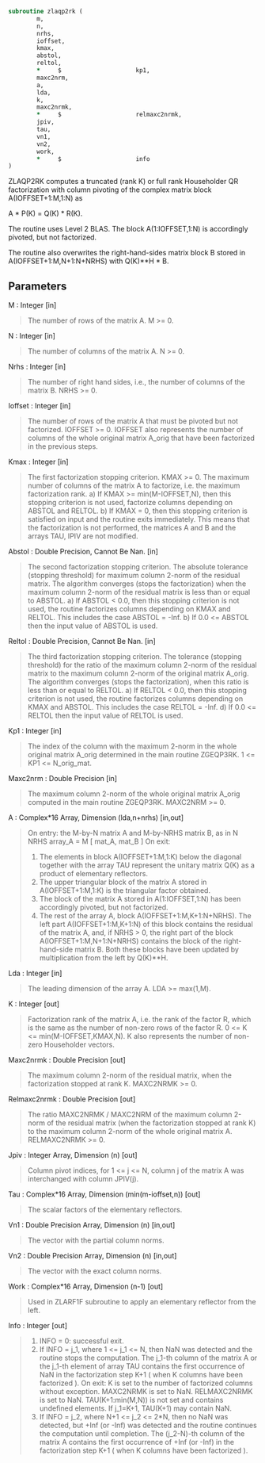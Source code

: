 ```fortran
subroutine zlaqp2rk (
		m,
		n,
		nrhs,
		ioffset,
		kmax,
		abstol,
		reltol,
		*     $                     kp1,
		maxc2nrm,
		a,
		lda,
		k,
		maxc2nrmk,
		*     $                     relmaxc2nrmk,
		jpiv,
		tau,
		vn1,
		vn2,
		work,
		*     $                     info
)
```

 ZLAQP2RK computes a truncated (rank K) or full rank Householder QR
 factorization with column pivoting of the complex matrix
 block A(IOFFSET+1:M,1:N) as

   A * P(K) = Q(K) * R(K).

 The routine uses Level 2 BLAS. The block A(1:IOFFSET,1:N)
 is accordingly pivoted, but not factorized.

 The routine also overwrites the right-hand-sides matrix block B
 stored in A(IOFFSET+1:M,N+1:N+NRHS) with Q(K)**H * B.

## Parameters
M : Integer [in]
> The number of rows of the matrix A. M >= 0.

N : Integer [in]
> The number of columns of the matrix A. N >= 0.

Nrhs : Integer [in]
> The number of right hand sides, i.e., the number of
> columns of the matrix B. NRHS >= 0.

Ioffset : Integer [in]
> The number of rows of the matrix A that must be pivoted
> but not factorized. IOFFSET >= 0.
> IOFFSET also represents the number of columns of the whole
> original matrix A_orig that have been factorized
> in the previous steps.

Kmax : Integer [in]
> The first factorization stopping criterion. KMAX >= 0.
> The maximum number of columns of the matrix A to factorize,
> i.e. the maximum factorization rank.
> a) If KMAX >= min(M-IOFFSET,N), then this stopping
> criterion is not used, factorize columns
> depending on ABSTOL and RELTOL.
> b) If KMAX = 0, then this stopping criterion is
> satisfied on input and the routine exits immediately.
> This means that the factorization is not performed,
> the matrices A and B and the arrays TAU, IPIV
> are not modified.

Abstol : Double Precision, Cannot Be Nan. [in]
> The second factorization stopping criterion.
> The absolute tolerance (stopping threshold) for
> maximum column 2-norm of the residual matrix.
> The algorithm converges (stops the factorization) when
> the maximum column 2-norm of the residual matrix
> is less than or equal to ABSTOL.
> a) If ABSTOL < 0.0, then this stopping criterion is not
> used, the routine factorizes columns depending
> on KMAX and RELTOL.
> This includes the case ABSTOL = -Inf.
> b) If 0.0 <= ABSTOL then the input value
> of ABSTOL is used.

Reltol : Double Precision, Cannot Be Nan. [in]
> The third factorization stopping criterion.
> The tolerance (stopping threshold) for the ratio of the
> maximum column 2-norm of the residual matrix to the maximum
> column 2-norm of the original matrix A_orig. The algorithm
> converges (stops the factorization), when this ratio is
> less than or equal to RELTOL.
> a) If RELTOL < 0.0, then this stopping criterion is not
> used, the routine factorizes columns depending
> on KMAX and ABSTOL.
> This includes the case RELTOL = -Inf.
> d) If 0.0 <= RELTOL then the input value of RELTOL
> is used.

Kp1 : Integer [in]
> The index of the column with the maximum 2-norm in
> the whole original matrix A_orig determined in the
> main routine ZGEQP3RK. 1 <= KP1 <= N_orig_mat.

Maxc2nrm : Double Precision [in]
> The maximum column 2-norm of the whole original
> matrix A_orig computed in the main routine ZGEQP3RK.
> MAXC2NRM >= 0.

A : Complex*16 Array, Dimension (lda,n+nrhs) [in,out]
> On entry:
> the M-by-N matrix A and M-by-NRHS matrix B, as in
> N     NRHS
> array_A   =   M  [ mat_A, mat_B ]
> On exit:
> 1. The elements in block A(IOFFSET+1:M,1:K) below
> the diagonal together with the array TAU represent
> the unitary matrix Q(K) as a product of elementary
> reflectors.
> 2. The upper triangular block of the matrix A stored
> in A(IOFFSET+1:M,1:K) is the triangular factor obtained.
> 3. The block of the matrix A stored in A(1:IOFFSET,1:N)
> has been accordingly pivoted, but not factorized.
> 4. The rest of the array A, block A(IOFFSET+1:M,K+1:N+NRHS).
> The left part A(IOFFSET+1:M,K+1:N) of this block
> contains the residual of the matrix A, and,
> if NRHS > 0, the right part of the block
> A(IOFFSET+1:M,N+1:N+NRHS) contains the block of
> the right-hand-side matrix B. Both these blocks have been
> updated by multiplication from the left by Q(K)**H.

Lda : Integer [in]
> The leading dimension of the array A. LDA >= max(1,M).

K : Integer [out]
> Factorization rank of the matrix A, i.e. the rank of
> the factor R, which is the same as the number of non-zero
> rows of the factor R. 0 <= K <= min(M-IOFFSET,KMAX,N).
> K also represents the number of non-zero Householder
> vectors.

Maxc2nrmk : Double Precision [out]
> The maximum column 2-norm of the residual matrix,
> when the factorization stopped at rank K. MAXC2NRMK >= 0.

Relmaxc2nrmk : Double Precision [out]
> The ratio MAXC2NRMK / MAXC2NRM of the maximum column
> 2-norm of the residual matrix (when the factorization
> stopped at rank K) to the maximum column 2-norm of the
> whole original matrix A. RELMAXC2NRMK >= 0.

Jpiv : Integer Array, Dimension (n) [out]
> Column pivot indices, for 1 <= j <= N, column j
> of the matrix A was interchanged with column JPIV(j).

Tau : Complex*16 Array, Dimension (min(m-ioffset,n)) [out]
> The scalar factors of the elementary reflectors.

Vn1 : Double Precision Array, Dimension (n) [in,out]
> The vector with the partial column norms.

Vn2 : Double Precision Array, Dimension (n) [in,out]
> The vector with the exact column norms.

Work : Complex*16 Array, Dimension (n-1) [out]
> Used in ZLARF1F subroutine to apply an elementary
> reflector from the left.

Info : Integer [out]
> 1) INFO = 0: successful exit.
> 2) If INFO = j_1, where 1 <= j_1 <= N, then NaN was
> detected and the routine stops the computation.
> The j_1-th column of the matrix A or the j_1-th
> element of array TAU contains the first occurrence
> of NaN in the factorization step K+1 ( when K columns
> have been factorized ).
> On exit:
> K                  is set to the number of
> factorized columns without
> exception.
> MAXC2NRMK          is set to NaN.
> RELMAXC2NRMK       is set to NaN.
> TAU(K+1:min(M,N))  is not set and contains undefined
> elements. If j_1=K+1, TAU(K+1)
> may contain NaN.
> 3) If INFO = j_2, where N+1 <= j_2 <= 2*N, then no NaN
> was detected, but +Inf (or -Inf) was detected and
> the routine continues the computation until completion.
> The (j_2-N)-th column of the matrix A contains the first
> occurrence of +Inf (or -Inf) in the factorization
> step K+1 ( when K columns have been factorized ).

